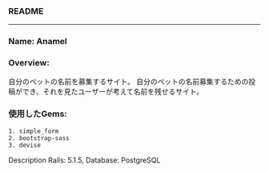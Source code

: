 ### README
----
### Name: Anamel

### Overview:
自分のペットの名前を募集するサイト。
自分のペットの名前募集するための投稿ができ、それを見たユーザーが考えて名前を残せるサイト。


### 使用したGems:
```
1. simple_form 
2. bootstrap-sass
3. devise
```

Description Rails: 5.1.5, Database: PostgreSQL
